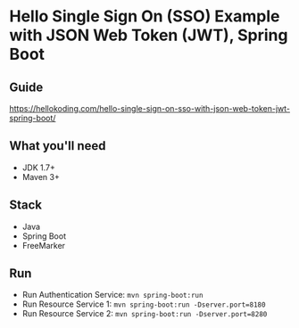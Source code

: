 # Hello Single Sign On (SSO) Example with JSON Web Token (JWT), Spring Boot

## Guide
https://hellokoding.com/hello-single-sign-on-sso-with-json-web-token-jwt-spring-boot/

## What you'll need
- JDK 1.7+
- Maven 3+

## Stack
- Java
- Spring Boot
- FreeMarker

## Run
- Run Authentication Service: `mvn spring-boot:run`
- Run Resource Service 1: `mvn spring-boot:run -Dserver.port=8180`
- Run Resource Service 2: `mvn spring-boot:run -Dserver.port=8280`
